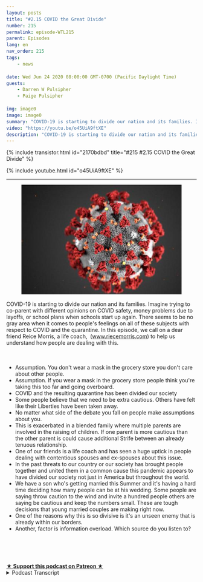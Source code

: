 ```yaml
---
layout: posts
title: "#2.15 COVID the Great Divide"
number: 215
permalink: episode-WTL215
parent: Episodes
lang: en
nav_order: 215
tags:
    - news

date: Wed Jun 24 2020 08:00:00 GMT-0700 (Pacific Daylight Time)
guests:
    - Darren W Pulsipher
    - Paige Pulsipher

img: image0
image: image0
summary: "COVID-19 is starting to divide our nation and its families. Imagine trying to co-parent with different opinions on COVID safety, money problems due to layoffs, or school plans when schools start up again. There seems to be no gray area when it comes to people's feelings on all of these subjects with respect to COVID and the quarantine. In this episode, we call on a dear friend Reice Morris, a life coach,  (www.riecemorris.com) to help us understand how people are dealing with this."
video: "https://youtu.be/o45UiA9ftXE"
description: "COVID-19 is starting to divide our nation and its families. Imagine trying to co-parent with different opinions on COVID safety, money problems due to layoffs, or school plans when schools start up again. There seems to be no gray area when it comes to people's feelings on all of these subjects with respect to COVID and the quarantine. In this episode, we call on a dear friend Reice Morris, a life coach,  (www.riecemorris.com) to help us understand how people are dealing with this."
---
```


<div>
{% include transistor.html id="2170bdbd" title="#215 #2.15 COVID the Great Divide" %}

{% include youtube.html id="o45UiA9ftXE" %}
</div>

---

<html><head></head><body><div><figure data-trix-attachment="{&quot;contentType&quot;:&quot;image&quot;,&quot;height&quot;:289,&quot;url&quot;:&quot;https://th.thgim.com/todays-paper/tp-features/tp-sci-tech-and-agri/7cgh7u/article30833398.ece/alternates/FREE_435/ScienceLeadStGC374E1BK5jpgjpg&quot;,&quot;width&quot;:435}" data-trix-content-type="image" class="attachment attachment--preview"><img src="./image0" width="435" height="289"><figcaption class="attachment__caption"></figcaption></figure></div><div>COVID-19 is starting to divide our nation and its families. Imagine trying to co-parent with different opinions on COVID safety, money problems due to layoffs, or school plans when schools start up again. There seems to be no gray area when it comes to people's feelings on all of these subjects with respect to COVID and the quarantine. In this episode, we call on a dear friend Reice Morris, a life coach,&nbsp; (<a href="https://www.blogger.com/blog/post/edit/8538474243707422219/1933784258863748425#">www.riecemorris.com</a>) to help us understand how people are dealing with this.</div><div><br></div><div>&nbsp;</div><ul><li>Assumption. You don't wear a mask in the grocery store you don't care about other people.</li><li>Assumption. If you wear a mask in the grocery store people think you're taking this too far and going overboard.</li><li>COVID and the resulting quarantine has been divided our society</li><li>Some people believe that we need to be extra cautious. Others have felt like their Liberties have been taken away.</li><li>No matter what side of the debate you fall on people make assumptions about you.</li><li>This is exacerbated in a blended family where multiple parents are involved in the raising of children. If one parent is more cautious than the other parent is could cause additional Strife between an already tenuous relationship.</li><li>One of our friends is a life coach and has seen a huge uptick in people dealing with contentious spouses and ex-spouses about this issue.</li><li>In the past threats to our country or our society has brought people together and united them in a common cause this pandemic appears to have divided our society not just in America but throughout the world.</li><li>We have a son who's getting married this Summer and it's having a hard time deciding how many people can be at his wedding. Some people are saying throw caution to the wind and invite a hundred people others are saying be cautious and keep the numbers small. These are tough decisions that young married couples are making right now.</li><li>One of the reasons why this is so divisive is it's an unseen enemy that is already within our borders.</li><li>Another, factor is information overload. Which source do you listen to?</li></ul><div><br><br></div><div><br><br></div>
<strong>
  <a href="https://www.patreon.com/wheresthelemonade" target="_donate" rel="payment" title="★ Support this podcast on Patreon ★">★ Support this podcast on Patreon ★</a>
</strong></body></html>

<details>
<summary> Podcast Transcript </summary>

<p></p>

</details>
